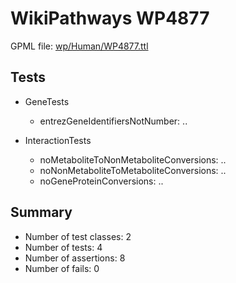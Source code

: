 # WikiPathways WP4877

GPML file: [wp/Human/WP4877.ttl](../wp/Human/WP4877.ttl)

## Tests

* GeneTests
    * entrezGeneIdentifiersNotNumber: ..

* InteractionTests
    * noMetaboliteToNonMetaboliteConversions: ..
    * noNonMetaboliteToMetaboliteConversions: ..
    * noGeneProteinConversions: ..

## Summary

* Number of test classes: 2
* Number of tests: 4
* Number of assertions: 8
* Number of fails: 0

